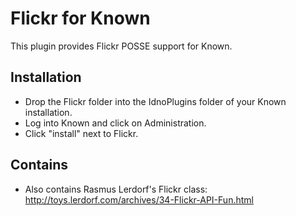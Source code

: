 Flickr for Known
================

This plugin provides Flickr POSSE support for Known.

Installation
------------

* Drop the Flickr folder into the IdnoPlugins folder of your Known installation.
* Log into Known and click on Administration.
* Click "install" next to Flickr.

Contains
--------

* Also contains Rasmus Lerdorf's Flickr class: http://toys.lerdorf.com/archives/34-Flickr-API-Fun.html

